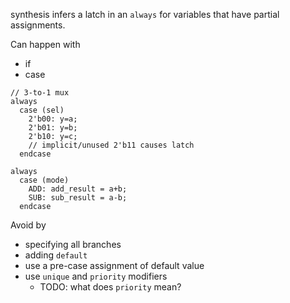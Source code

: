 synthesis infers a latch in an `always` for variables that have partial assignments.

Can happen with
 - if
 - case

```
// 3-to-1 mux
always
  case (sel)
    2'b00: y=a;
    2'b01: y=b;
    2'b10: y=c;
    // implicit/unused 2'b11 causes latch
  endcase
```

```
always
  case (mode)
    ADD: add_result = a+b;
    SUB: sub_result = a-b;
  endcase
```

Avoid by
 - specifying all branches
 - adding `default`
 - use a pre-case assignment of default value
 - use `unique` and `priority` modifiers
   - TODO: what does `priority` mean?
